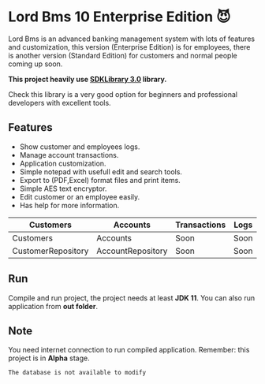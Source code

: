 # Lord Bms 10 Enterprise Edition :smiling_imp:
Lord Bms is an advanced banking management system with lots of features and customization, this version (Enterprise Edition) is for employees, there is another version (Standard Edition) for customers and normal people coming up soon.

**This project heavily use [SDKLibrary 3.0](https://github.com/mahdiDedsec/SDKLibrary-3.0.git)  library.**

Check this library is a very good option for beginners and professional developers with excellent tools.


## Features
 
* Show customer and employees logs.
* Manage account transactions.
* Application customization.
* Simple notepad with usefull edit and search tools.
* Export to (PDF,Excel) format files and print items.
* Simple AES text encryptor.
* Edit customer or an employee easily.
* Has help for more information.


Customers | Accounts | Transactions | Logs | Loans | Users |
--------- |--------- |------------- |----- |------ |---------
Customers|Accounts|Soon|Soon|Soon|Soon
CustomerRepository|AccountRepository|Soon|Soon|Soon|Soon



## Run

Compile and run project, the project needs at least **JDK 11**.
You can also run application from **out folder**.

## Note

You need internet connection to run compiled application.
Remember: this project is in **Alpha** stage.

```
The database is not available to modify
```

